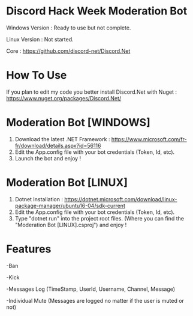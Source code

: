 # Discord Hack Week Moderation Bot

Windows Version : Ready to use but not complete.

Linux Version : Not started.

Core : https://github.com/discord-net/Discord.Net

# How To Use

If you plan to edit my code you better install Discord.Net with Nuget : https://www.nuget.org/packages/Discord.Net/

# Moderation Bot [WINDOWS]
1. Download the latest .NET Framework : https://www.microsoft.com/fr-fr/download/details.aspx?id=56116
2. Edit the App.config file with your bot credentials (Token, Id, etc).
3. Launch the bot and enjoy !

# Moderation Bot [LINUX]
1. Dotnet Installation : https://dotnet.microsoft.com/download/linux-package-manager/ubuntu16-04/sdk-current
2. Edit the App.config file with your bot credentials (Token, Id, etc).
3. Type "dotnet run" into the project root files. (Where you can find the "Moderation Bot [LINUX].csproj") and enjoy !

# Features
-Ban

-Kick

-Messages Log (TimeStamp, UserId, Username, Channel, Message)

-Individual Mute (Messages are logged no matter if the user is muted or not)
